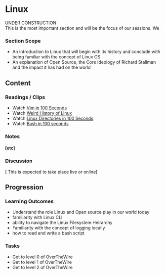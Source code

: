 # Linux  
UNDER CONSTRUCTION  
This is the most important section and will be the focus of our sessions. We 
### Section Scope  
- An introduction to Linux that will begin with its history and conclude with being familiar with the concept of Linux OS
- An explanation of Open Source, the Core Ideology of Richard Stallman and the impact it has had on the world  
## Content  
### Readings / Clips  
- Watch [Vim in 100 Seconds](https://www.youtube.com/watch?v=-txKSRn0qeA)
- Watch [Weird History of Linux](https://www.youtube.com/watch?v=ShcR4Zfc6Dw)
- Watch [Linux Directories in 100 Seconds](https://www.youtube.com/watch?v=42iQKuQodW4)
- Watch [Bash in 100 seconds](https://www.youtube.com/watch?v=I4EWvMFj37g)
### Notes  
#### [etc]  
### Discussion  
[ This is expected to take place live or online]
## Progression  
### Learning Outcomes  
- Understand the role Linux and Open source play in our world today  
- familiarity with Linux CLI  
- ability to navigate the Linux Filesystem Heirarchy  
- Familiarity with the concept of logging locally  
- how to read and write a bash script  
### Tasks  
- Get to level 0 of OverTheWire  
- Get to level 1 of OverTheWire  
- Get to level 2 of OverTheWire  
